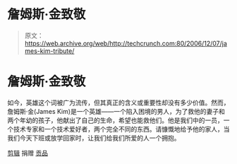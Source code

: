 # 詹姆斯·金致敬

> 原文：<https://web.archive.org/web/http://techcrunch.com:80/2006/12/07/james-kim-tribute/>

# 詹姆斯·金致敬

如今，英雄这个词被广为流传，但其真正的含义或重要性却没有多少价值。然而，詹姆斯·金(James Kim)是一个英雄——一个陷入困境的男人，为了救他的妻子和两个年幼的孩子，他献出了自己的生命，希望也能救他们。他是我们中的一员，一个技术专家和一个技术爱好者，两个完全不同的东西。请慷慨地给予他的家人，当我们今天下班或放学回家时，让我们给我们所爱的人一个拥抱。

[剪辑](https://web.archive.org/web/20130627213109/http://www.cnettv.com/9710-1_53-25119.html)
捐赠
[贡品](https://web.archive.org/web/20130627213109/http://news.com.com/2009-12-6141617.html?tag=cnetfd.ld1)